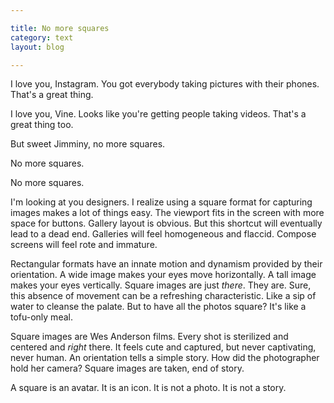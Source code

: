 ```yaml
---

title: No more squares
category: text
layout: blog

---
```


I love you, Instagram. You got everybody taking pictures with their phones. That's a great thing.

I love you, Vine. Looks like you're getting people taking videos. That's a great thing too.

But sweet Jimminy, no more squares.

No more squares.

No more squares.

I'm looking at you designers. I realize using a square format for capturing images makes a lot of things easy. The viewport fits in the screen with more space for buttons. Gallery layout is obvious. But this shortcut will eventually lead to a dead end. Galleries will feel homogeneous and flaccid. Compose screens will feel rote and immature.

Rectangular formats have an innate motion and dynamism provided by their orientation. A wide image makes your eyes move horizontally. A tall image makes your eyes vertically. Square images are just _there_. They are. Sure, this absence of movement can be a refreshing characteristic. Like a sip of water to cleanse the palate. But to have all the photos square? It's like a tofu-only meal.

Square images are Wes Anderson films. Every shot is sterilized and centered and _right_ there. It feels cute and captured, but never captivating, never human. An orientation tells a simple story. How did the photographer hold her camera? Square images are taken, end of story.

A square is an avatar. It is an icon. It is not a photo. It is not a story.
